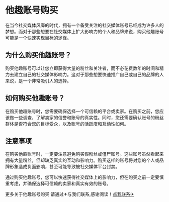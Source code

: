 # 他趣账号购买

在当今社交媒体风靡的时代，拥有一个备受关注的社交媒体账号已经成为许多人的梦想。而对于那些想要在社交媒体上扩大影响力的个人和品牌来说，购买他趣账号可能是一个快速实现目标的途径。

## 为什么购买他趣账号？

购买他趣账号可以让您立即获得大量的粉丝和关注者，而不必花费数年的时间和精力去建立自己的社交媒体影响力。这对于那些想要快速推广自己或自己的品牌的人来说，是一个非常吸引人的选择。

## 如何购买他趣账号？

在购买他趣账号时，您需要确保选择一个可信赖的平台或卖家。在购买之前，您应该做一些调查，了解卖家的信誉和账号的真实性。同时，您还需要确认账号的粉丝群体是否符合您的目标受众，以及账号的活跃度和互动性如何。

## 注意事项

在购买他趣账号时，一定要注意避免购买假粉丝或僵尸账号。这些账号虽然看起来拥有大量粉丝，但却缺乏真实的互动和影响力。购买这样的账号将对您的个人或品牌形象造成负面影响，甚至可能导致被社交媒体平台封禁。

通过购买他趣账号，您可以快速获得社交媒体上的影响力，但在购买之前一定要慎重考虑，并确保选择可信赖的卖家和真实有效的账号。

更多关于他趣账号购买 请通过✈与我们联系,感谢阅读！[点我联系✈](https://bbs.G208.com)